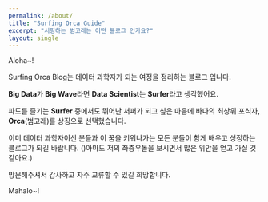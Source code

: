 ```yaml
---
permalink: /about/
title: "Surfing Orca Guide"
excerpt: "서핑하는 범고래는 어떤 블로그 인가요?"
layout: single
---
```


Aloha~!

Surfing Orca Blog는 데이터 과학자가 되는 여정을 정리하는 블로그 입니다.

**Big Data**가 **Big Wave**라면
**Data Scientist**는 **Surfer**라고 생각했어요.

파도를 즐기는 **Surfer** 중에서도 뛰어난 서퍼가 되고 싶은 마음에
바다의 최상위 포식자, **Orca**(범고래)를 상징으로 선택했습니다.

이미 데이터 과학자이신 분들과 이 꿈을 키워나가는 모든 분들이
함게 배우고 성정하는 블로그가 되길 바랍니다.
()아마도 저의 좌충우돌을 보시면서 많은 위안을 얻고 가실 것 같아요.)

방문해주셔서 감사하고 자주 교류할 수 있길 희망합니다.

Mahalo~!
